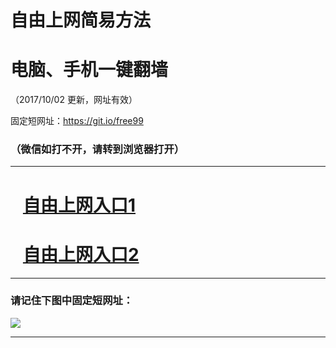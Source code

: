 ﻿# 自由上网简易方法

# 电脑、手机一键翻墙

（2017/10/02 更新，网址有效）

固定短网址：https://git.io/free99

### （微信如打不开，请转到浏览器打开）


***





# &nbsp;&nbsp; <a href="http://ft2625813789.fwtz-zhenx1001.xyz/fwqtz01.html?t=100200131905 " target="_blank">自由上网入口1</a>
# &nbsp;&nbsp; <a href="http://ft2310730036.fw-tzzhen1002.xyz/fwqtz02.html?t=100200128606 " target="_blank">自由上网入口2</a>
***

### 请记住下图中固定短网址：

<img src="https://s3-us-west-2.amazonaws.com/fwq-1001/yjfq-20170905okok.png" /> 


***

